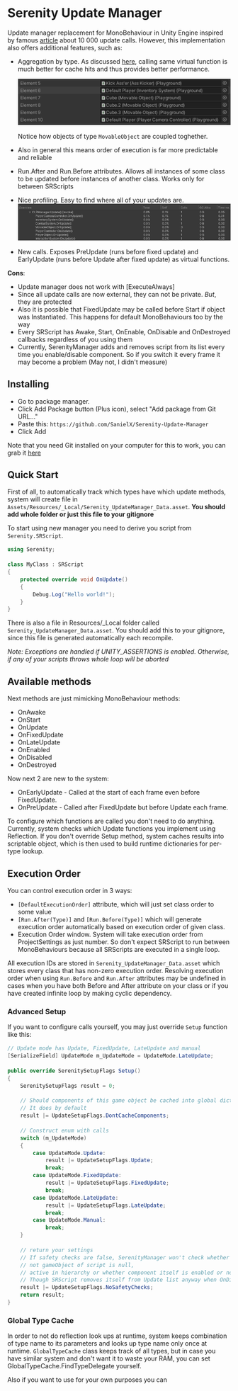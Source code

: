 # Serenity Update Manager
Update manager replacement for MonoBehaviour in Unity Engine inspired by famous [article](https://blog.unity.com/technology/1k-update-calls) about 10 000 update calls. 
However, this implementation also offers additional features, such as:
* Aggregation by type. As discussed [here](https://www.youtube.com/watch?v=CBP5bpwkO54), calling same 
virtual function is much better for cache hits and thus provides better performance.

    ![](./Git~/SortExample.png)

    Notice how objects of type `MovableObject` are coupled toghether.
* Also in general this means order of execution is far more predictable and reliable
* Run.After and Run.Before attributes. Allows all instances of some class to be updated before instances of another class. Works only for between SRScripts
* Nice profiling. Easy to find where all of your updates are.
    ![](./Git~/ProfilerExample.png)
* New calls. Exposes PreUpdate (runs before fixed update) and EarlyUpdate (runs before Update after fixed update) as virtual functions.

__Cons__:
* Update manager does not work with [ExecuteAlways]
* Since all update calls are now external, they can not be private. *But*, they are protected
* Also it is possible that FixedUpdate may be called before Start if object was Instantiated. This happens for default MonoBehaviours too by the way
* Every SRScript has Awake, Start, OnEnable, OnDisable and OnDestroyed callbacks regardless of you using them
* Currently, SerenityManager adds and removes script from its list every time you enable/disable component. So if you switch it every frame it may become a problem (May not, I didn't measure)

## Installing
- Go to package manager.
- Click Add Package button (Plus icon), select "Add package from Git URL..."
- Paste this: `https://github.com/SanielX/Serenity-Update-Manager`
- Click Add

Note that you need Git installed on your computer for this to work, you can grab it [here](https://git-scm.com/downloads)

## Quick Start

First of all, to automatically track which types have which update methods, 
system will create file in `Assets/Resources/_Local/Serenity_UpdateManager_Data.asset`. **You should add whole folder or just this file to your gitignore**

To start using new manager you need to derive you script from `Serenity.SRScript`.
```csharp
using Serenity;

class MyClass : SRScript 
{
    protected override void OnUpdate()
    {
        Debug.Log("Hello world!");
    }
}

```
There is also a file in Resources/_Local folder called `Serenity_UpdateManager_Data.asset`. You should add this to your gitignore, since this file is generated automatically each recompile.

_Note: Exceptions are handled if UNITY_ASSERTIONS is enabled. Otherwise, if any of your scripts throws whole loop will be aborted_

## Available methods
Next methods are just mimicking MonoBehaviour methods:
* OnAwake
* OnStart
* OnUpdate 
* OnFixedUpdate
* OnLateUpdate 
* OnEnabled
* OnDisabled
* OnDestroyed

Now next 2 are new to the system:
* OnEarlyUpdate - Called at the start of each frame even before FixedUpdate.
* OnPreUpdate - Called after FixedUpdate but before Update each frame.

To configure which functions are called you don't need to do anything. Currently, system checks which Update functions you implement using Reflection. If you don't override Setup method, system caches results into scriptable object, which is then used to build runtime dictionaries for per-type lookup.

## Execution Order
You can control execution order in 3 ways:
* `[DefaultExecutionOrder]` attribute, which will just set class order to some value
* `[Run.After(Type)]` and `[Run.Before(Type)]` which will generate execution order automatically based on execution order of given class.
* Execution Order window. System will take execution order from ProjectSettings as just number. So don't expect SRScript to run between MonoBehaviours because all SRScripts are executed in a single loop.

All execution IDs are stored in `Serenity_UpdateManager_Data.asset` which stores every class that has non-zero execution order.
Resolving execution order when using `Run.Before` and `Run.After` attributes may be undefined in cases when you have both Before and After attribute on your class or if you have created infinite loop by making cyclic dependency.

### Advanced Setup
If you want to configure calls yourself, you may just override `Setup` function like this:
```csharp
// Update mode has Update, FixedUpdate, LateUpdate and manual
[SerializeField] UpdateMode m_UpdateMode = UpdateMode.LateUpdate;

public override SerenitySetupFlags Setup()
{
    SerenitySetupFlags result = 0;

    // Should components of this game object be cached into global dictionary?
    // It does by default
    result |= UpdateSetupFlags.DontCacheComponents;

    // Construct enum with calls 
    switch (m_UpdateMode)
    {
        case UpdateMode.Update:
            result |= UpdateSetupFlags.Update;
            break;
        case UpdateMode.FixedUpdate:
            result |= UpdateSetupFlags.FixedUpdate;
            break;
        case UpdateMode.LateUpdate:
            result |= UpdateSetupFlags.LateUpdate;
            break;
        case UpdateMode.Manual:
            break;
    }

    // return your settings
    // If safety checks are false, SerenityManager won't check whether or 
    // not gameObject of script is null, 
    // active in hierarchy or whether component itself is enabled or not.
    // Though SRScript removes itself from Update list anyway when OnDisabled is called
    result |= UpdateSetupFlags.NoSafetyChecks;
    return result;
}
```

### Global Type Cache
In order to not do reflection look ups at runtime, system keeps combination of type name 
to its parameters and looks up type name only once at runtime. `GlobalTypeCache` class keeps track of all types, 
but in case you have similar system and don't want it to waste your RAM, 
you can set GlobalTypeCache.FindTypeDelegate yourself.

Also if you want to use for your own purposes you can